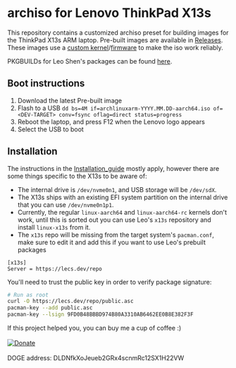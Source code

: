 # archiso for Lenovo ThinkPad X13s

This repository contains a customized archiso preset for building images for the ThinkPad X13s ARM laptop. Pre-built images are available in [Releases](https://github.com/ironrobin/archiso-x13s/releases). These images use a [custom kernel](https://github.com/ironrobin/x13s-alarm/tree/trunk/linux-x13s-archiso)/[firmware](https://github.com/ironrobin/x13s-alarm/tree/trunk/x13s-firmware) to make the iso work reliably. 

PKGBUILDs for Leo Shen's packages can be found [here](https://github.com/szclsya/x13s-alarm).

## Boot instructions
1. Download the latest Pre-built image
2. Flash to a USB `dd bs=4M if=archlinuxarm-YYYY.MM.DD-aarch64.iso of=<DEV-TARGET> conv=fsync oflag=direct status=progress`
3. Reboot the laptop, and press F12 when the Lenovo logo appears
4. Select the USB to boot

## Installation
The instructions in the [Installation_guide](https://wiki.archlinux.org/title/Installation_guide) mostly apply, however there are some things specific to the X13s to be aware of:

 * The internal drive is `/dev/nvme0n1`, and USB storage will be `/dev/sdX`.
 * The X13s ships with an existing EFI system partition on the internal drive that you can use `/dev/nvme0n1p1`.
 * Currently, the regular `linux-aarch64` and `linux-aarch64-rc` kernels don't work, until this is sorted out you can use Leo's `x13s` repository and install `linux-x13s` from it.
 * The `x13s` repo will be missing from the target system's `pacman.conf`, make sure to edit it and add this if you want to use Leo's prebuilt packages
```
[x13s]
Server = https://lecs.dev/repo
```

You'll need to trust the public key in order to verify package signature:

```bash
# Run as root
curl -O https://lecs.dev/repo/public.asc
pacman-key --add public.asc
pacman-key --lsign 9FD0B48BBBD974B80A3310AB6462EE0B8E382F3F
```

If this project helped you, you can buy me a cup of coffee :)
<br/><br/>
[![Donate](https://img.shields.io/badge/Donate-PayPal-green.svg)](https://paypal.me/theironrobin)
<br/><br/>
DOGE address: DLDNfkXoJeueb2GRx4scnmRc12SX1H22VW
